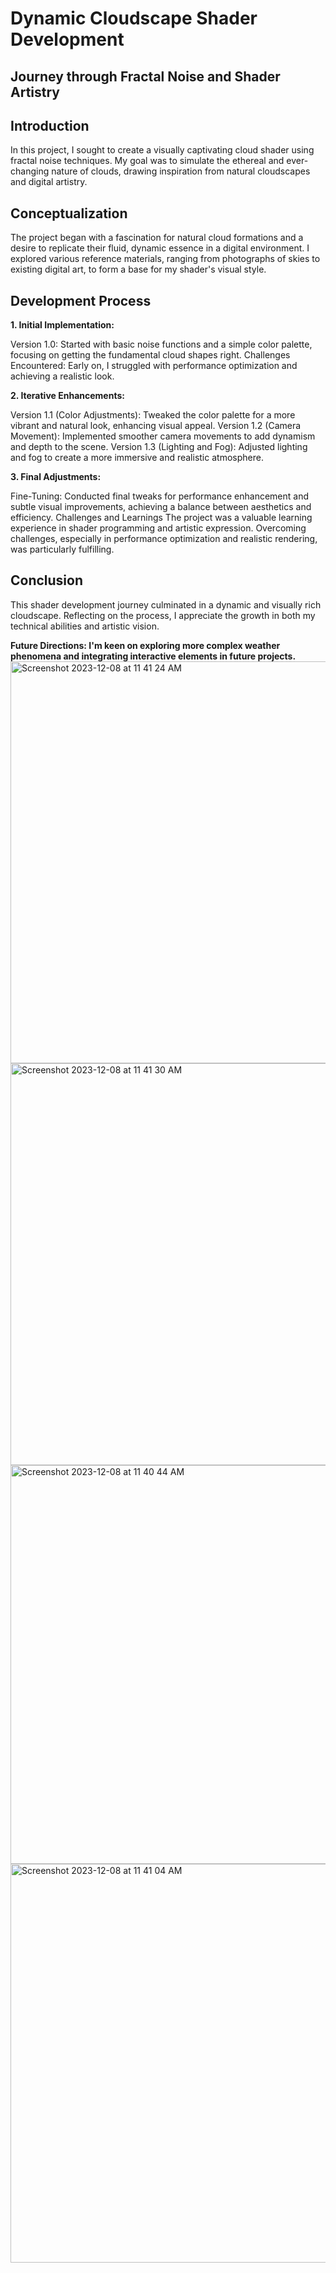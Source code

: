 # Dynamic Cloudscape Shader Development
## Journey through Fractal Noise and Shader Artistry
## Introduction
In this project, I sought to create a visually captivating cloud shader using fractal noise techniques. My goal was to simulate the ethereal and ever-changing nature of clouds, drawing inspiration from natural cloudscapes and digital artistry.

## Conceptualization
The project began with a fascination for natural cloud formations and a desire to replicate their fluid, dynamic essence in a digital environment. I explored various reference materials, ranging from photographs of skies to existing digital art, to form a base for my shader's visual style.

## Development Process
**1. Initial Implementation:**

Version 1.0: Started with basic noise functions and a simple color palette, focusing on getting the fundamental cloud shapes right.
Challenges Encountered: Early on, I struggled with performance optimization and achieving a realistic look.

**2. Iterative Enhancements:**

Version 1.1 (Color Adjustments): Tweaked the color palette for a more vibrant and natural look, enhancing visual appeal.
Version 1.2 (Camera Movement): Implemented smoother camera movements to add dynamism and depth to the scene.
Version 1.3 (Lighting and Fog): Adjusted lighting and fog to create a more immersive and realistic atmosphere.

**3. Final Adjustments:**

Fine-Tuning: Conducted final tweaks for performance enhancement and subtle visual improvements, achieving a balance between aesthetics and efficiency.
Challenges and Learnings
The project was a valuable learning experience in shader programming and artistic expression. Overcoming challenges, especially in performance optimization and realistic rendering, was particularly fulfilling.

## Conclusion
This shader development journey culminated in a dynamic and visually rich cloudscape. Reflecting on the process, I appreciate the growth in both my technical abilities and artistic vision.

**Future Directions: I'm keen on exploring more complex weather phenomena and integrating interactive elements in future projects.**
<img width="643" alt="Screenshot 2023-12-08 at 11 41 24 AM" src="https://github.com/hanaazab/AC-CT-3-FA23/assets/102134220/eedc2973-545d-471c-bfe6-66b3f4fe0b30">
<img width="643" alt="Screenshot 2023-12-08 at 11 41 30 AM" src="https://github.com/hanaazab/AC-CT-3-FA23/assets/102134220/7148e515-cdef-457d-be6a-dbca05ae7c7a">
<img width="638" alt="Screenshot 2023-12-08 at 11 40 44 AM" src="https://github.com/hanaazab/AC-CT-3-FA23/assets/102134220/6edaa7c9-b243-4635-be26-f7f6bcda7021">
<img width="638" alt="Screenshot 2023-12-08 at 11 41 04 AM" src="https://github.com/hanaazab/AC-CT-3-FA23/assets/102134220/c0703ef6-fdb1-4919-874a-0b992254907d">

